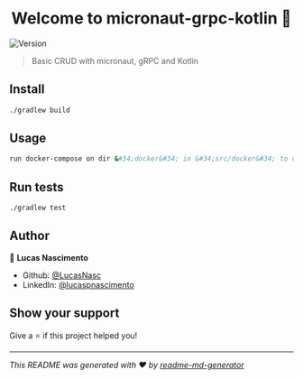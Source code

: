 <h1 align="center">Welcome to micronaut-grpc-kotlin 👋</h1>
<p>
  <img alt="Version" src="https://img.shields.io/badge/version-0.1-blue.svg?cacheSeconds=2592000" />
</p>

> Basic CRUD with micronaut, gRPC and Kotlin

## Install

```sh
./gradlew build
```

## Usage

```sh
run docker-compose on dir &#34;docker&#34; in &#34;src/docker&#34; to up postgrees database
```

## Run tests

```sh
./gradlew test
```

## Author

👤 **Lucas Nascimento**

* Github: [@LucasNasc](https://github.com/LucasNasc)
* LinkedIn: [@lucaspnascimento](https://linkedin.com/in/lucaspnascimento)

## Show your support

Give a ⭐️ if this project helped you!

***
_This README was generated with ❤️ by [readme-md-generator](https://github.com/kefranabg/readme-md-generator)_